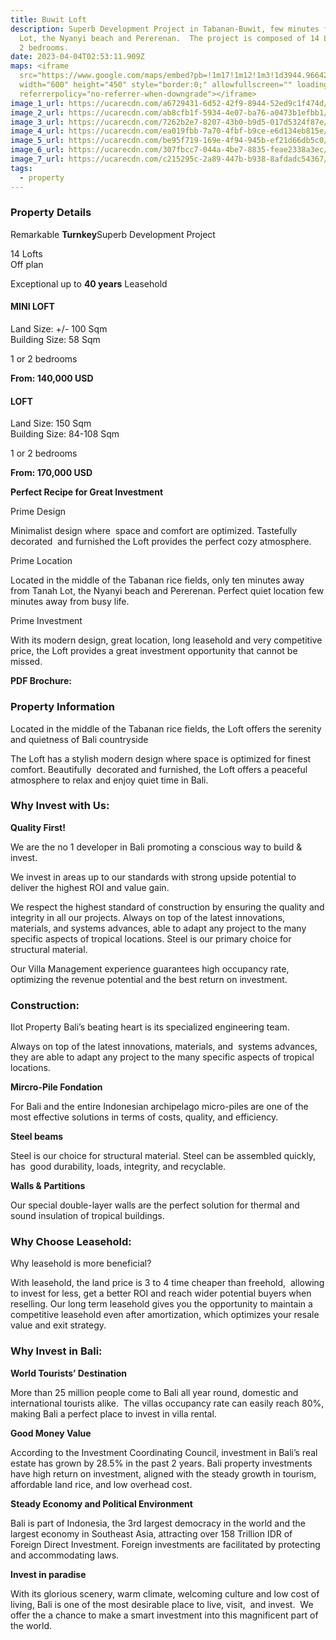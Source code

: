 ```yaml
---
title: Buwit Loft
description: Superb Development Project in Tabanan-Buwit, few minutes from Tanah
  Lot, the Nyanyi beach and Pererenan.  The project is composed of 14 Lofts 1 or
  2 bedrooms.
date: 2023-04-04T02:53:11.909Z
maps: <iframe
  src="https://www.google.com/maps/embed?pb=!1m17!1m12!1m3!1d3944.9664223616037!2d115.12263925013983!3d-8.599222193789354!2m3!1f0!2f0!3f0!3m2!1i1024!2i768!4f13.1!3m2!1m1!2zOMKwMzUnNTcuMiJTIDExNcKwMDcnMjkuNCJF!5e0!3m2!1sen!2sid!4v1680577376617!5m2!1sen!2sid"
  width="600" height="450" style="border:0;" allowfullscreen="" loading="lazy"
  referrerpolicy="no-referrer-when-downgrade"></iframe>
image_1_url: https://ucarecdn.com/a6729431-6d52-42f9-8944-52ed9c1f474d/
image_2_url: https://ucarecdn.com/ab8cfb1f-5934-4e07-ba76-a0473b1efbb1/
image_3_url: https://ucarecdn.com/7262b2e7-8207-43b0-b9d5-017d5324f87e/
image_4_url: https://ucarecdn.com/ea019fbb-7a70-4fbf-b9ce-e6d134eb815e/
image_5_url: https://ucarecdn.com/be95f719-169e-4f94-945b-ef21d66db5c0/
image_6_url: https://ucarecdn.com/307fbcc7-044a-4be7-8835-feae2338a3ec/
image_7_url: https://ucarecdn.com/c215295c-2a89-447b-b938-8afdadc54367/
tags:
  - property
---
```

### [](https://ilotinvest.com/static/vts/villa-moa/index.htm)**Property Details**

Remarkable **Turnkey**Superb Development Project

1﻿4 Lofts\
Off plan

Exceptional  up to **40 years** Leasehold

#### **MINI L﻿OFT**

Land Size: +/- 100 Sqm\
Building Size: 58 Sqm

1﻿ or 2 bedrooms

**From: 140,000 USD**

#### **L﻿OFT**

Land Size: 150 Sqm\
Building Size: 84-108 Sqm

1﻿ or 2 bedrooms

**From: 170,000 USD**



**Perfect Recipe for Great Investment**

Prime Design

Minimalist design where  space and comfort are optimized. Tastefully decorated  and furnished the Loft provides the perfect cozy atmosphere.

Prime Location

Located in the middle of the Tabanan rice fields, only ten minutes away from Tanah Lot, the Nyanyi beach and Pererenan.  Perfect quiet location few minutes away from busy life.

Prime Investment

With its modern design, great location, long leasehold and very competitive price, the Loft provides a great investment opportunity that cannot be missed.

**PDF Brochure:**



### **Property Information**

Located in the middle of the Tabanan rice fields, the Loft offers the serenity and quietness of Bali countryside

The Loft has a stylish modern design where space is optimized for finest comfort. Beautifully  decorated and furnished, the Loft offers a peaceful atmosphere to relax and enjoy quiet time in Bali.



### **Why Invest with Us:**

**Quality First!**

We are the no 1 developer in Bali promoting a conscious way to build & invest.

We invest in areas up to our standards with strong upside potential to deliver the highest ROI and value gain.

We respect the highest standard of construction by ensuring the quality and integrity in all our projects. Always on top of the latest innovations, materials, and systems advances, able to adapt any project to the many specific aspects of tropical locations. Steel is our primary choice for structural material.

Our Villa Management experience guarantees high occupancy rate, optimizing the revenue potential and the best return on investment.

### **Construction:**

Ilot Property Bali’s beating heart is its specialized engineering team.

Always on top of the latest innovations, materials, and  systems advances, they are able to adapt any project to the many specific aspects of tropical locations.

**Mircro-Pile Fondation**

For Bali and the entire Indonesian archipelago micro-piles are one of the most effective solutions in terms of costs, quality, and efficiency.

**Steel beams**

Steel is our choice for structural material. Steel can be assembled quickly, has  good durability, loads, integrity, and recyclable.

**Walls & Partitions**

Our special double-layer walls are the perfect solution for thermal and sound insulation of tropical buildings.

### **Why Choose Leasehold:**

W﻿hy leasehold is more beneficial?

With leasehold, the land price is 3 to 4 time cheaper than freehold,  allowing to invest for less, get a better ROI and reach wider potential buyers when reselling.  Our long term leasehold gives you the opportunity to maintain a competitive leasehold even after amortization, which optimizes your resale value and exit strategy.

### **Why Invest in Bali:**

**World Tourists’ Destination**

More than 25 million people come to Bali all year round, domestic and international tourists alike.  The villas occupancy rate can easily reach 80%, making Bali a perfect place to invest in villa rental.

**Good Money Value**

According to the Investment Coordinating Council, investment in Bali’s real estate has grown by 28.5% in the past 2 years. Bali property investments have high return on investment, aligned with the steady growth in tourism, affordable land rice, and low overhead cost.

**Steady Economy and Political Environment**

Bali is part of Indonesia, the 3rd largest democracy in the world and the largest economy in Southeast Asia, attracting over 158 Trillion IDR of Foreign Direct Investment. Foreign investments are facilitated by protecting and accommodating laws.

**Invest in paradise**

With its glorious scenery, warm climate, welcoming culture and low cost of living, Bali is one of the most desirable place to live, visit,  and invest.  We offer the a chance to make a smart investment into this magnificent part of the world.